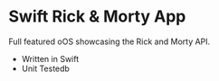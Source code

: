 # Swift Rick & Morty App

Full featured oOS showcasing the Rick and Morty API.

- Written in Swift
- Unit Testedb
